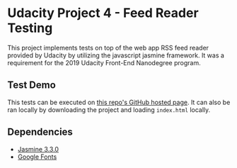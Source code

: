 # Udacity Project 4 - Feed Reader Testing

This project implements tests on top of the web app RSS feed reader provided by Udacity by utilizing the javascript jasmine framework. It was a requirement for the 2019 Udacity Front-End Nanodegree program.

## Test Demo
This tests can be executed on [this repo's GitHub hosted page](https://mtshin.github.io/udacity_project_4_feed_reader_testing/#). It can also be ran locally by downloading the project and loading `index.html` locally.

## Dependencies

* [Jasmine 3.3.0](https://jasmine.github.io/)
* [Google Fonts](https://fonts.google.com)
